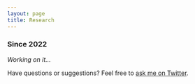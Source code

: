 ```yaml
---
layout: page
title: Research
---
```


### Since 2022

*Working on it...*

[//]: # (just a comment)

Have questions or suggestions? Feel free to [ask me on Twitter](https://twitter.com/Shrististha7).
